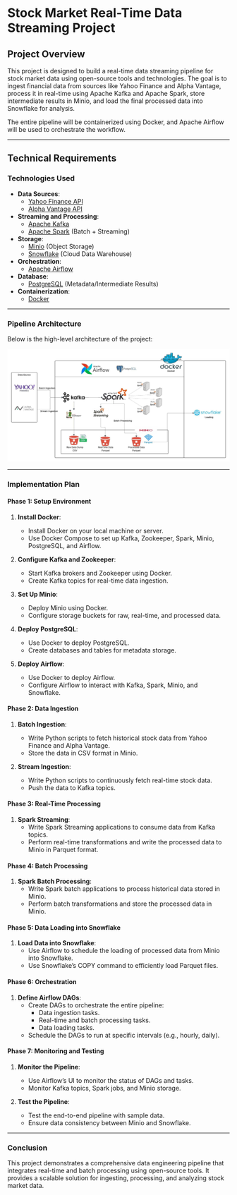 # Stock Market Real-Time Data Streaming Project

## Project Overview
This project is designed to build a real-time data streaming pipeline for stock market data using open-source tools and technologies. The goal is to ingest financial data from sources like Yahoo Finance and Alpha Vantage, process it in real-time using Apache Kafka and Apache Spark, store intermediate results in Minio, and load the final processed data into Snowflake for analysis.

The entire pipeline will be containerized using Docker, and Apache Airflow will be used to orchestrate the workflow.

---

## Technical Requirements

### Technologies Used
- **Data Sources**: 
  - [Yahoo Finance API](https://finance.yahoo.com/)
  - [Alpha Vantage API](https://www.alphavantage.co/)
- **Streaming and Processing**:
  - [Apache Kafka](https://kafka.apache.org/)
  - [Apache Spark](https://spark.apache.org/) (Batch + Streaming)
- **Storage**:
  - [Minio](https://min.io/) (Object Storage)
  - [Snowflake](https://www.snowflake.com/) (Cloud Data Warehouse)
- **Orchestration**:
  - [Apache Airflow](https://airflow.apache.org/)
- **Database**:
  - [PostgreSQL](https://www.postgresql.org/) (Metadata/Intermediate Results)
- **Containerization**:
  - [Docker](https://www.docker.com/)

---

### Pipeline Architecture

Below is the high-level architecture of the project:

![Project Architecture](project_architecture.jpeg)


---

### Implementation Plan

#### Phase 1: Setup Environment
1. **Install Docker**:
   - Install Docker on your local machine or server.
   - Use Docker Compose to set up Kafka, Zookeeper, Spark, Minio, PostgreSQL, and Airflow.

2. **Configure Kafka and Zookeeper**:
   - Start Kafka brokers and Zookeeper using Docker.
   - Create Kafka topics for real-time data ingestion.

3. **Set Up Minio**:
   - Deploy Minio using Docker.
   - Configure storage buckets for raw, real-time, and processed data.

4. **Deploy PostgreSQL**:
   - Use Docker to deploy PostgreSQL.
   - Create databases and tables for metadata storage.

5. **Deploy Airflow**:
   - Use Docker to deploy Airflow.
   - Configure Airflow to interact with Kafka, Spark, Minio, and Snowflake.

#### Phase 2: Data Ingestion
1. **Batch Ingestion**:
   - Write Python scripts to fetch historical stock data from Yahoo Finance and Alpha Vantage.
   - Store the data in CSV format in Minio.

2. **Stream Ingestion**:
   - Write Python scripts to continuously fetch real-time stock data.
   - Push the data to Kafka topics.

#### Phase 3: Real-Time Processing
1. **Spark Streaming**:
   - Write Spark Streaming applications to consume data from Kafka topics.
   - Perform real-time transformations and write the processed data to Minio in Parquet format.

#### Phase 4: Batch Processing
1. **Spark Batch Processing**:
   - Write Spark batch applications to process historical data stored in Minio.
   - Perform batch transformations and store the processed data in Minio.

#### Phase 5: Data Loading into Snowflake
1. **Load Data into Snowflake**:
   - Use Airflow to schedule the loading of processed data from Minio into Snowflake.
   - Use Snowflake’s COPY command to efficiently load Parquet files.

#### Phase 6: Orchestration
1. **Define Airflow DAGs**:
   - Create DAGs to orchestrate the entire pipeline:
     - Data ingestion tasks.
     - Real-time and batch processing tasks.
     - Data loading tasks.
   - Schedule the DAGs to run at specific intervals (e.g., hourly, daily).

#### Phase 7: Monitoring and Testing
1. **Monitor the Pipeline**:
   - Use Airflow’s UI to monitor the status of DAGs and tasks.
   - Monitor Kafka topics, Spark jobs, and Minio storage.

2. **Test the Pipeline**:
   - Test the end-to-end pipeline with sample data.
   - Ensure data consistency between Minio and Snowflake.

---

### Conclusion
This project demonstrates a comprehensive data engineering pipeline that integrates real-time and batch processing using open-source tools. It provides a scalable solution for ingesting, processing, and analyzing stock market data.